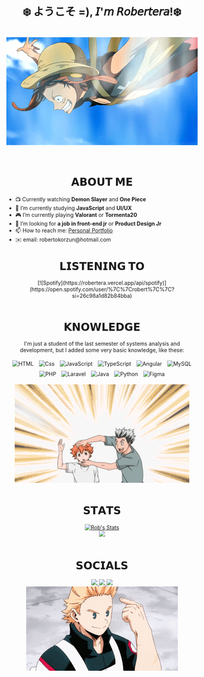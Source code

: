 <h1 align="center">❄️ ようこそ =), 𝘐'𝘮 𝘙𝘰𝘣𝘦𝘳𝘵𝘦𝘳𝘢!❄️<h1>
<div align="center">
    <img width="720" heigh="auto" src=Add-ons/luffy.gif>
</div>

<br>

<h1 align="center">𝗔𝗕𝗢𝗨𝗧 𝗠𝗘</h1>

<ul>
  <li> 📺 Currently watching <b>Demon Slayer</b> and <b>One Piece</b></li>
  <li> 🔭 I’m currently studying <b>JavaScript</b> and <b>UI/UX</b></li>
  <li> 🎮 I’m currently playing <b>Valorant</b> or <b>Tormenta20</b></li>
    <li> 🤔 I’m looking for <b>a job in front-end jr</b> or <b>Product Design Jr</b></li>
    <li> 📫 How to reach me: <a href="https://robertera.github.io/Portfolio/" target = "_blank" <b>Personal Portfolio</b></a></li>
    <li> ✉️ email: robertokorzun@hotmail.com</li>
</ul>

<div align="center">
    <h1 align="center">𝗟𝗜𝗦𝗧𝗘𝗡𝗜𝗡𝗚 𝗧𝗢</h1>
    [![Spotify](https://robertera.vercel.app/api/spotify)](https://open.spotify.com/user/%7C%7Crobert%7C%7C?si=26c98a1d82b84bba)
</div>

<br>


<div>
<h1 align="center">𝗞𝗡𝗢𝗪𝗟𝗘𝗗𝗚𝗘</h1>
</div>
<div align="center">
  <p align = "center">I'm just a student of the last semester of systems analysis and development, but I added some very basic knowledge, like these:<br></p>
  <p align = "center">
    <img style="margin: 5px" src="https://img.shields.io/badge/-HTML5-E34F26?logo=html5&logoColor=white" alt="HTML" height="30" />
    <img style="margin: 5px" src="https://img.shields.io/badge/-CSS-1572B6?logo=css3&logoColor=white" alt="Css" height="30" />
    <img style="margin: 5px" src="https://img.shields.io/badge/JavaScript-F7DF1E?logo=javascript&logoColor=black" alt="JavaScript" height="30" />
    <img style="margin: 5px" src="https://img.shields.io/badge/TypeScript-007ACC?logo=typescript&logoColor=white" alt="TypeScript" height="30" /> 
    <img style="margin: 5px" src="https://img.shields.io/badge/Angular-DD0031?logo=angular&logoColor=white" alt="Angular" height="30" />
    <img style="margin: 5px" src="https://img.shields.io/badge/-MySQL-darkblue?logo=mysql&logoColor=white" alt="MySQL" height="30" />  
    <img style="margin: 5px" src="https://img.shields.io/badge/-php-777BB4?logo=php&logoColor=white" alt="PHP" height="30" />
    <img style="margin: 5px" src="https://img.shields.io/badge/-Laravel-FF2D20?logo=laravel&logoColor=white" alt="Laravel" height="30" />  
    <img style="margin: 5px" src="https://img.shields.io/badge/-Java-ED8B00?logo=java&logoColor=white" alt="Java" height="30" /> 
    <img style="margin: 5px" src="https://img.shields.io/badge/Python-14354C?logo=python&logoColor=white" alt="Python" height="30" /> 
    <img style="margin: 5px" src="https://img.shields.io/badge/-Figma-F24E1E?logo=figma&logoColor=white" alt="Figma" height="30" /> 
     
  </p>
  <img src = "Add-ons/hinata.gif" width = "460px" height="auto" align="center">
</div>

<br>

<h1 align="center">𝗦𝗧𝗔𝗧𝗦</h1>
<div align="center">
  <a href="https://github.com/anuraghazra/github-readme-stats"><img width="540" height="auto" src="https://github-readme-stats.vercel.app/api?username=robertera&show_icons=true&include_all_commits=true&theme=github_dark&hide_border=true" alt="Rob's Stats" class="left" /></a> 
</div>
<div align="center">
  <a href="https://github.com/anuraghazra/github-readme-stats"><img width="540" height="auto" src="https://github-readme-stats.vercel.app/api/top-langs/?username=robertera&layout=compact&theme=github_dark&hide_border=true" class="center" /></a>
</div>

<br>

<h1 align="center">𝗦𝗢𝗖𝗜𝗔𝗟𝗦</h1>
<div align="center">
  <a href="https://linkedin.com/in/roberto-carlos-de-assis-junior-796804238">
  <img src="https://img.shields.io/badge/LinkedIn-0077B5?style=for-the-badge&logo=linkedin&logoColor=white" target="_blank" rel="noopener noreferrer">
  </a>
  <a href="https://github.com/robertera">
  <img src="https://img.shields.io/badge/-GitHub-181717?style=for-the-badge&logo=GitHub&logoColor=white'" target="_blank" rel="noopener noreferrer">
  </a>
  <a href="https://discord.gg/Robertera#2092" >
  <img src="https://img.shields.io/badge/Discord-7289DA?style=for-the-badge&logo=discord&logoColor=white" target="_blank" rel="noopener noreferrer">
  </a>
  <br>
  <img src=Add-ons/lemilion.gif width="400" height="auto">
</div>
